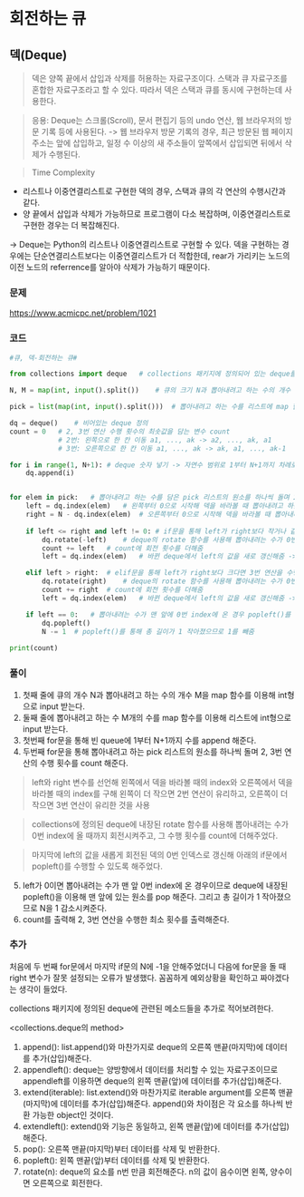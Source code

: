 회전하는 큐
=================================================================
덱(Deque)
-------------------------------------------------------
> 덱은 양쪽 끝에서 삽입과 삭제를 허용하는 자료구조이다. 스택과 큐 자료구조를 혼합한 자료구조라고 할 수 있다. 따라서 덱은 스택과 큐를 동시에 구현하는데 사용한다.

> 응용: Deque는 스크롤(Scroll), 문서 편집기 등의 undo 연산, 웹 브라우저의 방문 기록 등에 사용된다.
-> 웹 브라우저 방문 기록의 경우, 최근 방문된 웹 페이지 주소는 앞에 삽입하고, 일정 수 이상의 새 주소들이 앞쪽에서 삽입되면 뒤에서 삭제가 수행된다.

> Time Complexity
- 리스트나 이중연결리스트로 구현한 덱의 경우, 스택과 큐의 각 연산의 수행시간과 같다.
- 양 끝에서 삽입과 삭제가 가능하므로 프로그램이 다소 복잡하며, 이중연결리스트로 구현한 경우는 더 복잡해진다.

-> Deque는 Python의 리스트나 이중연결리스트로 구현할 수 있다. 덱을 구현하는 경우에는 단순연결리스트보다는 이중연결리스트가 더 적합한데, rear가 가리키는 노드의 이전 노드의 referrence를 알아야 삭제가 가능하기 때문이다.

### 문제
https://www.acmicpc.net/problem/1021

### 코드

``` python
#큐, 덱-회전하는 큐#

from collections import deque   # collections 패키지에 정의되어 있는 deque를 사용

N, M = map(int, input().split())    # 큐의 크기 N과 뽑아내려고 하는 수의 개수 M을 map 함수를 이용해 int형으로 띄어쓰기로 구분하여 받음

pick = list(map(int, input().split()))  # 뽑아내려고 하는 수를 리스트에 map 함수를 이용해 int형으로 띄어쓰기로 구분하여 받음

dq = deque()    # 비어있는 deque 정의
count = 0   # 2, 3번 연산 수행 횟수의 최솟값을 담는 변수 count 
            # 2번: 왼쪽으로 한 칸 이동 a1, ..., ak -> a2, ..., ak, a1
            # 3번: 오른쪽으로 한 칸 이동 a1, ..., ak -> ak, a1, ..., ak-1

for i in range(1, N+1): # deque 숫자 넣기 -> 자연수 범위로 1부터 N+1까지 차례로 넣음
    dq.append(i)


for elem in pick:   # 뽑아내려고 하는 수를 담은 pick 리스트의 원소를 하나씩 돌며 2, 3번 연산의 수행 횟수를 count 함
    left = dq.index(elem)   # 왼쪽부터 0으로 시작해 덱을 바라볼 때 뽑아내려고 하는 수 elem의 위치를 left에 저장
    right = N - dq.index(elem)  # 오른쪽부터 0으로 시작해 덱을 바라볼 때 뽑아내려고 하는 수 elemdml 위치를 right에 저장
    
    if left <= right and left != 0: # if문을 통해 left가 right보다 작거나 같고, left가 0이 아니면 2번 연산을 수행하는 것이 더 이득
        dq.rotate(-left)    # deque의 rotate 함수를 사용해 뽑아내려는 수가 0번 index 위치에 갈 때까지 2번 연산을 수행해 돌림
        count += left   # count에 회전 횟수를 더해줌
        left = dq.index(elem)   # 바뀐 deque에서 left의 값을 새로 갱신해줌 -> 이때는 뽑아내려는 수가 맨 앞에 가게 됨(left) -> 아래에서 pop해주기 위함

    elif left > right:  # elif문을 통해 left가 right보다 크다면 3번 연산을 수행하는 것이 더 이득
        dq.rotate(right)    # deque의 rotate 함수를 사용해 뽑아내려는 수가 0번 index 위치에 갈 때까지 3번 연산을 수행해 돌림
        count += right  # count에 회전 횟수를 더해줌
        left = dq.index(elem)   # 바뀐 deque에서 left의 값을 새로 갱신해줌 -> 이때는 뽑아내려는 수가 맨 앞에 가게 됨(left) -> 아래에서 pop해주기 위함

    if left == 0:   # 뽑아내려는 수가 맨 앞에 0번 index에 온 경우 popleft()를 통해 deque의 맨 앞에 있는 원소를 pop 해줌
        dq.popleft()
        N -= 1  # popleft()를 통해 총 길이가 1 작아졌으므로 1를 빼줌
    
print(count)
```
### 풀이
1. 첫째 줄에 큐의 개수 N과 뽑아내려고 하는 수의 개수 M을 map 함수를 이용해 int형으로 input 받는다.
2. 둘째 줄에 뽑아내려고 하는 수 M개의 수를 map 함수를 이용해 리스트에 int형으로 input 받는다.
3. 첫번째 for문을 통해 빈 queue에 1부터 N+1까지 수를 append 해준다.
4. 두번째 for문을 통해 뽑아내려고 하는 pick 리스트의 원소를 하나씩 돌며 2, 3번 연산의 수행 횟수를 count 해준다.
> left와 right 변수를 선언해 왼쪽에서 덱을 바라볼 때의 index와 오른쪽에서 덱을 바라볼 때의 index를 구해 왼쪽이 더 작으면 2번 연산이 유리하고, 오른쪽이 더 작으면 3번 연산이 유리한 것을 사용

> collections에 정의된 deque에 내장된 rotate 함수를 사용해 뽑아내려는 수가 0번 index에 올 때까지 회전시켜주고, 그 수행 횟수를 count에 더해주었다.

> 마지막에 left의 값을 새롭게 회전된 덱의 0번 인덱스로 갱신해 아래의 if문에서 popleft()를 수행할 수 있도록 해주었다.
5. left가 0이면 뽑아내려는 수가 맨 앞 0번 index에 온 경우이므로 deque에 내장된 popleft()을 이용해 맨 앞에 있는 원소를 pop 해준다. 그리고 총 길이가 1 작아졌으므로 N을 1 감소시켜준다.
6. count를 출력해 2, 3번 연산을 수행한 최소 횟수를 출력해준다.

### 추가
처음에 두 번째 for문에서 마지막 if문의 N에 -1을 안해주었더니 다음에 for문을 돌 때 right 변수가 잘못 설정되는 오류가 발생했다.
꼼꼼하게 예외상황을 확인하고 짜야겠다는 생각이 들었다.

collections 패키지에 정의된 deque에 관련된 메소드들을 추가로 적어보려한다.

<collections.deque의 method>
1) append(): list.append()와 마찬가지로 deque의 오른쪽 맨끝(마지막)에 데이터를 추가(삽입)해준다.
2) appendleft(): deque는 양방향에서 데이터를 처리할 수 있는 자료구조이므로 appendleft를 이용하면 deque의 왼쪽 맨끝(앞)에 데이터를 추가(삽입)해준다.
3) extend(iterable): list.extend()와 마찬가지로 iterable argument를 오른쪽 맨끝(마지막)에 데이터를 추가(삽입)해준다. append()와 차이점은 각 요소를 하나씩 반환 가능한 object인 것이다.
4) extendleft(): extend()와 기능은 동일하고, 왼쪽 맨끝(앞)에 데이터를 추가(삽입)해준다.
5) pop(): 오른쪽 맨끝(마지막)부터 데이터를 삭제 및 반환한다.
6) popleft(): 왼쪽 맨끝(앞)부터 데이터를 삭제 및 반환한다.
7) rotate(n): deque의 요소를 n번 만큼 회전해준다. n의 값이 음수이면 왼쪽, 양수이면 오른쪽으로 회전한다.
